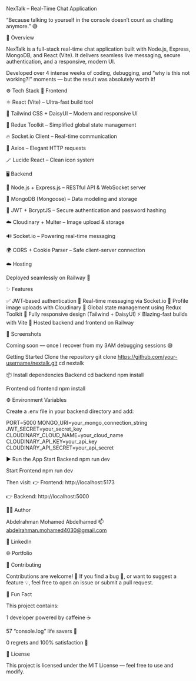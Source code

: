 NexTalk – Real-Time Chat Application 

“Because talking to yourself in the console doesn’t count as chatting anymore.” 😅

🧠 Overview

NexTalk is a full-stack real-time chat application built with Node.js, Express, MongoDB, and React (Vite).
It delivers seamless live messaging, secure authentication, and a responsive, modern UI.

Developed over 4 intense weeks of coding, debugging, and “why is this not working?!” moments — but the result was absolutely worth it! 

⚙️ Tech Stack
🧩 Frontend

⚛️ React (Vite) – Ultra-fast build tool

🎨 Tailwind CSS + DaisyUI – Modern and responsive UI

🧠 Redux Toolkit – Simplified global state management

🔥 Socket.io Client – Real-time communication

📡 Axios – Elegant HTTP requests

🪄 Lucide React – Clean icon system

🖥️ Backend

🧱 Node.js + Express.js – RESTful API & WebSocket server

💾 MongoDB (Mongoose) – Data modeling and storage

🔐 JWT + BcryptJS – Secure authentication and password hashing

☁️ Cloudinary + Multer – Image upload & storage

🔊 Socket.io – Powering real-time messaging

🌍 CORS + Cookie Parser – Safe client-server connection

☁️ Hosting

Deployed seamlessly on Railway 🚄

✨ Features

✅ JWT-based authentication
💬 Real-time messaging via Socket.io
📸 Profile image uploads with Cloudinary
🧠 Global state management using Redux Toolkit
🎨 Fully responsive design (Tailwind + DaisyUI)
⚡ Blazing-fast builds with Vite
🚀 Hosted backend and frontend on Railway

📸 Screenshots

Coming soon — once I recover from my 3AM debugging sessions 😅

Getting Started
Clone the repository
git clone https://github.com/your-username/nextalk.git
cd nextalk

📦 Install dependencies
Backend
cd backend
npm install

Frontend
cd frontend
npm install

⚙️ Environment Variables

Create a .env file in your backend directory and add:

PORT=5000
MONGO_URI=your_mongo_connection_string
JWT_SECRET=your_secret_key
CLOUDINARY_CLOUD_NAME=your_cloud_name
CLOUDINARY_API_KEY=your_api_key
CLOUDINARY_API_SECRET=your_api_secret

▶️ Run the App
Start Backend
npm run dev

Start Frontend
npm run dev


Then visit:
👉 Frontend: http://localhost:5173

👉 Backend: http://localhost:5000

👨‍💻 Author

Abdelrahman Mohamed Abdelhamed
📫 abdelrahman.mohamed4030@gmail.com

🔗 LinkedIn

🌐 Portfolio

🤝 Contributing

Contributions are welcome! 🎉
If you find a bug 🐛, or want to suggest a feature 💡, feel free to open an issue or submit a pull request.

🧃 Fun Fact

This project contains:

1 developer powered by caffeine ☕

57 “console.log” life savers 🧠

0 regrets and 100% satisfaction 🚀

📜 License

This project is licensed under the MIT License — feel free to use and modify.
